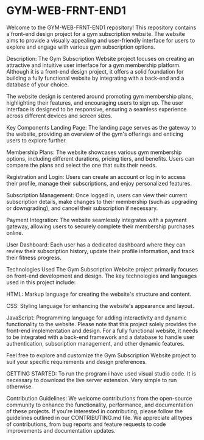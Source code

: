 # GYM-WEB-FRNT-END1
Welcome to the GYM-WEB-FRNT-END1 repository! This repository contains a front-end design project for a gym subscription website. The website aims to provide a visually appealing and user-friendly interface for users to explore and engage with various gym subscription options.

Description:  The Gym Subscription Website project focuses on creating an attractive and intuitive user interface for a gym membership platform. Although it is a front-end design project, it offers a solid foundation for building a fully functional website by integrating with a back-end and a database of your choice.

The website design is centered around promoting gym membership plans, highlighting their features, and encouraging users to sign up. The user interface is designed to be responsive, ensuring a seamless experience across different devices and screen sizes.

Key Components Landing Page: The landing page serves as the gateway to the website, providing an overview of the gym's offerings and enticing users to explore further.

Membership Plans: The website showcases various gym membership options, including different durations, pricing tiers, and benefits. Users can compare the plans and select the one that suits their needs.

Registration and Login: Users can create an account or log in to access their profile, manage their subscriptions, and enjoy personalized features.

Subscription Management: Once logged in, users can view their current subscription details, make changes to their membership (such as upgrading or downgrading), and cancel their subscription if necessary.

Payment Integration: The website seamlessly integrates with a payment gateway, allowing users to securely complete their membership purchases online.

User Dashboard: Each user has a dedicated dashboard where they can review their subscription history, update their profile information, and track their fitness progress.

Technologies Used The Gym Subscription Website project primarily focuses on front-end development and design. The key technologies and languages used in this project include:

HTML: Markup language for creating the website's structure and content.

CSS: Styling language for enhancing the website's appearance and layout.

JavaScript: Programming language for adding interactivity and dynamic functionality to the website. Please note that this project solely provides the front-end implementation and design. For a fully functional website, it needs to be integrated with a back-end framework and a database to handle user authentication, subscription management, and other dynamic features.

Feel free to explore and customize the Gym Subscription Website project to suit your specific requirements and design preferences.

GETTING STARTED: To run the program i have used visual studio code. It is necessary to download the live server extension. Very simple to run otherwise.

Contribution Guidelines:  We welcome contributions from the open-source community to enhance the functionality, performance, and documentation of these projects. If you're interested in contributing, please follow the guidelines outlined in our CONTRIBUTING.md file. We appreciate all types of contributions, from bug reports and feature requests to code improvements and documentation updates.
